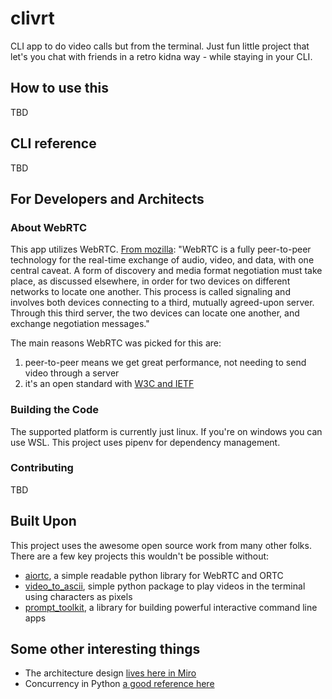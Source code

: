 # clivrt
CLI app to do video calls but from the terminal. Just fun little project that let's you chat with friends in a retro kidna way - while staying in your CLI. 
## How to use this
TBD

## CLI reference
TBD

## For Developers and Architects

### About WebRTC
This app utilizes WebRTC. [From mozilla](https://developer.mozilla.org/en-US/docs/Web/API/WebRTC_API/Signaling_and_video_calling): "WebRTC is a fully peer-to-peer technology for the real-time exchange of audio, video, and data, with one central caveat. A form of discovery and media format negotiation must take place, as discussed elsewhere, in order for two devices on different networks to locate one another. This process is called signaling and involves both devices connecting to a third, mutually agreed-upon server. Through this third server, the two devices can locate one another, and exchange negotiation messages."

The main reasons WebRTC was picked for this are:
1. peer-to-peer means we get great performance, not needing to send video through a server
2. it's an open standard with [W3C and IETF](https://www.w3.org/2021/01/pressrelease-webrtc-rec.html.en)

### Building the Code
The supported platform is currently just linux. If you're on windows you can use WSL.
This project uses pipenv for dependency management.

### Contributing
TBD

## Built Upon
This project uses the awesome open source work from many other folks. There are a few key projects this wouldn't be possible without:
* [aiortc](https://github.com/aiortc/aiortc), a simple readable python library for WebRTC and ORTC
* [video_to_ascii](https://github.com/joelibaceta/video-to-ascii), simple python package to play videos in the terminal using characters as pixels
* [prompt_toolkit](https://python-prompt-toolkit.readthedocs.io/en/master/index.html), a library for building powerful interactive command line apps

## Some other interesting things
- The architecture design [lives here in Miro](https://miro.com/app/board/uXjVOZLd2gQ=/)
- Concurrency in Python [a good reference here](https://realpython.com/python-concurrency/#what-is-concurrency)